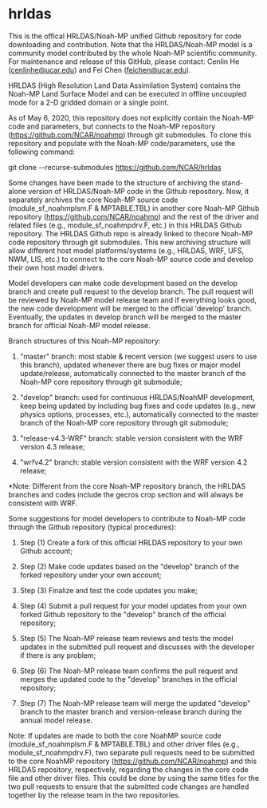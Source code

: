 # hrldas

This is the offical HRLDAS/Noah-MP unified Github repository for code downloading and contribution. Note that the HRLDAS/Noah-MP model is a community model contributed by the whole Noah-MP scientific community. For maintenance and release of this GitHub, please contact: Cenlin He (cenlinhe@ucar.edu) and Fei Chen (feichen@ucar.edu).

HRLDAS (High Resolution Land Data Assimilation System) contains the Noah-MP Land Surface Model and can
be executed in offline uncoupled mode for a 2-D gridded domain or a single point. 

As of May 6, 2020, this repository does not explicitly contain the Noah-MP code and parameters, but
connects to the Noah-MP repository (https://github.com/NCAR/noahmp) through git submodules. To clone
this repository and populate with the Noah-MP code/parameters, use the following command:

git clone --recurse-submodules https://github.com/NCAR/hrldas


Some changes have been made to the structure of archiving the stand-alone version of HRLDAS/Noah-MP code in the Github repository. Now, it separately archives the core Noah-MP source code (module_sf_noahmplsm.F & MPTABLE.TBL) in another core Noah-MP Github repository (https://github.com/NCAR/noahmp) and the rest of the driver and related files (e.g., module_sf_noahmpdrv.F, etc.) in this HRLDAS Github repository. The HRLDAS Github repo is already linked to thecore Noah-MP code repository through git submodules. This new archiving structure will allow different host model platforms/systems (e.g., HRLDAS, WRF, UFS, NWM, LIS, etc.) to connect to the core Noah-MP source code and develop their own host model drivers. 


Model developers can make code development based on the develop branch and create pull request to the develop branch. The pull request will be reviewed by Noah-MP model release team and if everything looks good, the new code development will be merged to the official 'develop' branch. Eventually, the updates in develop branch will be merged to the master branch for official Noah-MP model release.

Branch structures of this Noah-MP repository:

1. "master" branch: most stable & recent version (we suggest users to use this branch), updated whenever there are bug fixes or major model update/release, automatically connected to the master branch of the Noah-MP core repository through git submodule;

2. "develop" branch: used for continuous HRLDAS/NoahMP development, keep being updated by including bug fixes and code updates (e.g., new physics options, processes, etc.), automatically connected to the master branch of the Noah-MP core repository through git submodule; 

3. "release-v4.3-WRF" branch: stable version consistent with the WRF version 4.3 release;

4. "wrfv4.2" branch: stable version consistent with the WRF version 4.2 release;

*Note: Different from the core Noah-MP repository branch, the HRLDAS branches and codes include the gecros crop section and will always be consistent with WRF.

Some suggestions for model developers to contribute to Noah-MP code through the Github repository (typical procedures):

1. Step (1) Create a fork of this official HRLDAS repository to your own Github account; 

2. Step (2) Make code updates based on the "develop" branch of the forked repository under your own account; 

3. Step (3) Finalize and test the code updates you make; 

4. Step (4) Submit a pull request for your model updates from your own forked Github repository to the "develop" branch of the official repository;

5. Step (5) The Noah-MP release team reviews and tests the model updates in the submitted pull request and discusses with the developer if there is any problem; 

6. Step (6) The Noah-MP release team confirms the pull request and merges the updated code to the "develop" branches in the official repository;

7. Step (7) The Noah-MP release team will merge the updated "develop" branch to the master branch and version-release branch during the annual model release.

Note: If updates are made to both the core NoahMP source code (module_sf_noahmplsm.F & MPTABLE.TBL) and other driver files (e.g., module_sf_noahmpdrv.F), two separate pull requests need to be submitted to the core NoahMP repository (https://github.com/NCAR/noahmp) and this HRLDAS repository, respectively, regarding the changes in the core code file and other driver files. This could be done by using the same titles for the two pull requests to ensure that the submitted code changes are handled together by the release team in the two repositories.
